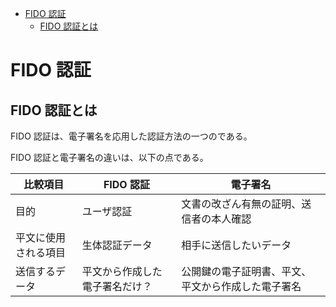 <!-- TOC START min:1 max:3 link:true asterisk:false update:true -->
- [FIDO 認証](#fido-認証)
  - [FIDO 認証とは](#fido-認証とは)
<!-- TOC END -->


# FIDO 認証

## FIDO 認証とは

FIDO 認証は、電子署名を応用した認証方法の一つのである。

FIDO 認証と電子署名の違いは、以下の点である。

比較項目             | FIDO 認証      | 電子署名
---------------------|----------------|-----------------------------------------
目的                 | ユーザ認証     | 文書の改ざん有無の証明、送信者の本人確認
平文に使用される項目 | 生体認証データ | 相手に送信したいデータ
送信するデータ  | 平文から作成した電子署名だけ？  | 公開鍵の電子証明書、平文、平文から作成した電子署名 
